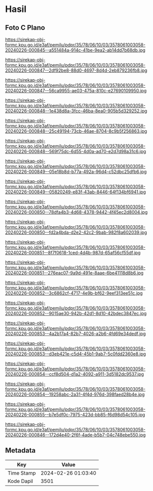 # Hasil

## Foto C Plano

https://sirekap-obj-formc.kpu.go.id/e3af/pemilu/pdpr/35/78/06/10/03/3578061003058-20240226-000845--a551484a-914c-41be-9ea2-ab14dd7b68db.jpg

https://sirekap-obj-formc.kpu.go.id/e3af/pemilu/pdpr/35/78/06/10/03/3578061003058-20240226-000847--2df92be8-88d0-4697-8d4d-2eb879236fb8.jpg

https://sirekap-obj-formc.kpu.go.id/e3af/pemilu/pdpr/35/78/06/10/03/3578061003058-20240226-000847--56ca9955-ae03-475a-810c-e27690109950.jpg

https://sirekap-obj-formc.kpu.go.id/e3af/pemilu/pdpr/35/78/06/10/03/3578061003058-20240226-000848--1e438d8a-3fcc-46ba-8ea0-905b5d329252.jpg

https://sirekap-obj-formc.kpu.go.id/e3af/pemilu/pdpr/35/78/06/10/03/3578061003058-20240226-000848--25c49194-73cb-46ae-8704-8c9b5f256863.jpg

https://sirekap-obj-formc.kpu.go.id/e3af/pemilu/pdpr/35/78/06/10/03/3578061003058-20240226-000848--569f75dc-6d55-4d0a-ad70-e2d7d98a31c6.jpg

https://sirekap-obj-formc.kpu.go.id/e3af/pemilu/pdpr/35/78/06/10/03/3578061003058-20240226-000849--05e18b8d-b77a-492a-96d4-c52dbc25dfb6.jpg

https://sirekap-obj-formc.kpu.go.id/e3af/pemilu/pdpr/35/78/06/10/03/3578061003058-20240226-000849--05820249-e83f-43ab-8446-64f134bf6941.jpg

https://sirekap-obj-formc.kpu.go.id/e3af/pemilu/pdpr/35/78/06/10/03/3578061003058-20240226-000850--78dfa4b3-4d68-4378-9442-4f45ec2d8004.jpg

https://sirekap-obj-formc.kpu.go.id/e3af/pemilu/pdpr/35/78/06/10/03/3578061003058-20240226-000850--fd2a4bda-d2e2-42c2-9bab-982f8a602039.jpg

https://sirekap-obj-formc.kpu.go.id/e3af/pemilu/pdpr/35/78/06/10/03/3578061003058-20240226-000851--8f7f0618-1ced-4d4b-987d-65af56cf55df.jpg

https://sirekap-obj-formc.kpu.go.id/e3af/pemilu/pdpr/35/78/06/10/03/3578061003058-20240226-000851--276eac07-9a9d-491e-8aae-6be41118d8b6.jpg

https://sirekap-obj-formc.kpu.go.id/e3af/pemilu/pdpr/35/78/06/10/03/3578061003058-20240226-000852--3c6862cf-4717-4e9b-bf62-9eef313ee51c.jpg

https://sirekap-obj-formc.kpu.go.id/e3af/pemilu/pdpr/35/78/06/10/03/3578061003058-20240226-000852--9015ae30-942b-42d1-8d10-42bdec3847ec.jpg

https://sirekap-obj-formc.kpu.go.id/e3af/pemilu/pdpr/35/78/06/10/03/3578061003058-20240226-000853--4a2b17a4-82b7-4026-a2b6-4fd69e34dedf.jpg

https://sirekap-obj-formc.kpu.go.id/e3af/pemilu/pdpr/35/78/06/10/03/3578061003058-20240226-000853--d3eb421e-c5d4-45b1-9ab7-5c0fdd2360e8.jpg

https://sirekap-obj-formc.kpu.go.id/e3af/pemilu/pdpr/35/78/06/10/03/3578061003058-20240226-000854--ccf8d504-d1a2-4092-a911-3d5182dc9537.jpg

https://sirekap-obj-formc.kpu.go.id/e3af/pemilu/pdpr/35/78/06/10/03/3578061003058-20240226-000854--19258abc-2a31-4f4d-976d-398faed28b4e.jpg

https://sirekap-obj-formc.kpu.go.id/e3af/pemilu/pdpr/35/78/06/10/03/3578061003058-20240226-000855--b7e5df0c-7975-423d-bb85-f6d98d54c105.jpg

https://sirekap-obj-formc.kpu.go.id/e3af/pemilu/pdpr/35/78/06/10/03/3578061003058-20240226-000846--172d4e40-2f6f-4ade-b5b7-04c748ebe550.jpg


## Metadata

| Key        | Value               |
| ---------- | ------------------- |
| Time Stamp | 2024-02-26 01:03:40 |
| Kode Dapil | 3501                |



